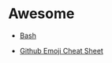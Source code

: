 # Awesome
- [Bash](/bash.md)

- [Github Emoji Cheat Sheet](https://www.webpagefx.com/tools/emoji-cheat-sheet/)
